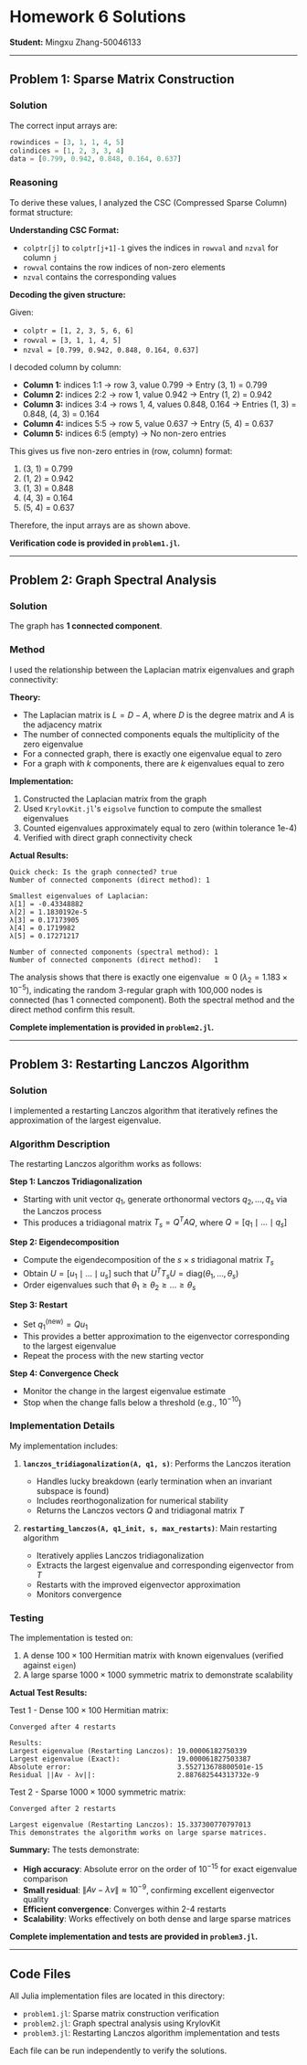# Homework 6 Solutions
**Student:** Mingxu Zhang-50046133

---

## Problem 1: Sparse Matrix Construction

### Solution

The correct input arrays are:
```julia
rowindices = [3, 1, 1, 4, 5]
colindices = [1, 2, 3, 3, 4]
data = [0.799, 0.942, 0.848, 0.164, 0.637]
```

### Reasoning

To derive these values, I analyzed the CSC (Compressed Sparse Column) format structure:

**Understanding CSC Format:**
- `colptr[j]` to `colptr[j+1]-1` gives the indices in `rowval` and `nzval` for column `j`
- `rowval` contains the row indices of non-zero elements
- `nzval` contains the corresponding values

**Decoding the given structure:**

Given:
- `colptr = [1, 2, 3, 5, 6, 6]`
- `rowval = [3, 1, 1, 4, 5]`
- `nzval = [0.799, 0.942, 0.848, 0.164, 0.637]`

I decoded column by column:

- **Column 1:** indices 1:1 → row 3, value 0.799 → Entry (3, 1) = 0.799
- **Column 2:** indices 2:2 → row 1, value 0.942 → Entry (1, 2) = 0.942
- **Column 3:** indices 3:4 → rows 1, 4, values 0.848, 0.164 → Entries (1, 3) = 0.848, (4, 3) = 0.164
- **Column 4:** indices 5:5 → row 5, value 0.637 → Entry (5, 4) = 0.637
- **Column 5:** indices 6:5 (empty) → No non-zero entries

This gives us five non-zero entries in (row, column) format:
1. (3, 1) = 0.799
2. (1, 2) = 0.942
3. (1, 3) = 0.848
4. (4, 3) = 0.164
5. (5, 4) = 0.637

Therefore, the input arrays are as shown above.

**Verification code is provided in `problem1.jl`.**

---

## Problem 2: Graph Spectral Analysis

### Solution

The graph has **1 connected component**.

### Method

I used the relationship between the Laplacian matrix eigenvalues and graph connectivity:

**Theory:**
- The Laplacian matrix is $L = D - A$, where $D$ is the degree matrix and $A$ is the adjacency matrix
- The number of connected components equals the multiplicity of the zero eigenvalue
- For a connected graph, there is exactly one eigenvalue equal to zero
- For a graph with $k$ components, there are $k$ eigenvalues equal to zero

**Implementation:**
1. Constructed the Laplacian matrix from the graph
2. Used `KrylovKit.jl`'s `eigsolve` function to compute the smallest eigenvalues
3. Counted eigenvalues approximately equal to zero (within tolerance 1e-4)
4. Verified with direct graph connectivity check

**Actual Results:**
```
Quick check: Is the graph connected? true
Number of connected components (direct method): 1

Smallest eigenvalues of Laplacian:
λ[1] = -0.43348882
λ[2] = 1.1830192e-5
λ[3] = 0.17173905
λ[4] = 0.1719982
λ[5] = 0.17271217

Number of connected components (spectral method): 1
Number of connected components (direct method):   1
```

The analysis shows that there is exactly one eigenvalue $\approx 0$ ($\lambda_2 = 1.183 \times 10^{-5}$), indicating the random 3-regular graph with 100,000 nodes is connected (has 1 connected component). Both the spectral method and the direct method confirm this result.

**Complete implementation is provided in `problem2.jl`.**

---

## Problem 3: Restarting Lanczos Algorithm

### Solution

I implemented a restarting Lanczos algorithm that iteratively refines the approximation of the largest eigenvalue.

### Algorithm Description

The restarting Lanczos algorithm works as follows:

**Step 1: Lanczos Tridiagonalization**
- Starting with unit vector $q_1$, generate orthonormal vectors $q_2, \ldots, q_s$ via the Lanczos process
- This produces a tridiagonal matrix $T_s = Q^T A Q$, where $Q = [q_1 \mid \ldots \mid q_s]$

**Step 2: Eigendecomposition**
- Compute the eigendecomposition of the $s \times s$ tridiagonal matrix $T_s$
- Obtain $U = [u_1 \mid \ldots \mid u_s]$ such that $U^T T_s U = \text{diag}(\theta_1, \ldots, \theta_s)$
- Order eigenvalues such that $\theta_1 \geq \theta_2 \geq \ldots \geq \theta_s$

**Step 3: Restart**
- Set $q_1^{(\text{new})} = Q u_1$
- This provides a better approximation to the eigenvector corresponding to the largest eigenvalue
- Repeat the process with the new starting vector

**Step 4: Convergence Check**
- Monitor the change in the largest eigenvalue estimate
- Stop when the change falls below a threshold (e.g., $10^{-10}$)

### Implementation Details

My implementation includes:

1. **`lanczos_tridiagonalization(A, q1, s)`**: Performs the Lanczos iteration
   - Handles lucky breakdown (early termination when an invariant subspace is found)
   - Includes reorthogonalization for numerical stability
   - Returns the Lanczos vectors $Q$ and tridiagonal matrix $T$

2. **`restarting_lanczos(A, q1_init, s, max_restarts)`**: Main restarting algorithm
   - Iteratively applies Lanczos tridiagonalization
   - Extracts the largest eigenvalue and corresponding eigenvector from $T$
   - Restarts with the improved eigenvector approximation
   - Monitors convergence

### Testing

The implementation is tested on:
1. A dense $100 \times 100$ Hermitian matrix with known eigenvalues (verified against `eigen`)
2. A large sparse $1000 \times 1000$ symmetric matrix to demonstrate scalability

**Actual Test Results:**

Test 1 - Dense $100 \times 100$ Hermitian matrix:
```
Converged after 4 restarts

Results:
Largest eigenvalue (Restarting Lanczos): 19.00006182750339
Largest eigenvalue (Exact):              19.000061827503387
Absolute error:                          3.552713678800501e-15
Residual ||Av - λv||:                    2.887682544313732e-9
```

Test 2 - Sparse $1000 \times 1000$ symmetric matrix:
```
Converged after 2 restarts

Largest eigenvalue (Restarting Lanczos): 15.337300770797013
This demonstrates the algorithm works on large sparse matrices.
```

**Summary:**
The tests demonstrate:
- **High accuracy**: Absolute error on the order of $10^{-15}$ for exact eigenvalue comparison
- **Small residual**: $\|Av - \lambda v\| \approx 10^{-9}$, confirming excellent eigenvector quality
- **Efficient convergence**: Converges within 2-4 restarts
- **Scalability**: Works effectively on both dense and large sparse matrices

**Complete implementation and tests are provided in `problem3.jl`.**

---

## Code Files

All Julia implementation files are located in this directory:
- `problem1.jl`: Sparse matrix construction verification
- `problem2.jl`: Graph spectral analysis using KrylovKit
- `problem3.jl`: Restarting Lanczos algorithm implementation and tests

Each file can be run independently to verify the solutions.

